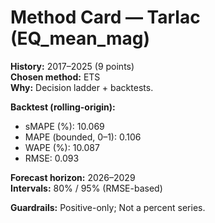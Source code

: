 # Method Card — Tarlac (EQ_mean_mag)

**History:** 2017–2025 (9 points)  
**Chosen method:** ETS  
**Why:** Decision ladder + backtests.

**Backtest (rolling-origin):**
- sMAPE (%): 10.069
- MAPE (bounded, 0–1): 0.106
- WAPE (%): 10.087
- RMSE: 0.093

**Forecast horizon:** 2026–2029  
**Intervals:** 80% / 95% (RMSE-based)

**Guardrails:** Positive-only; Not a percent series.
